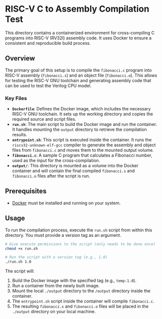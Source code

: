 # RISC-V C to Assembly Compilation Test

This directory contains a containerized environment for cross-compiling C programs into RISC-V (RV32I) assembly code. It uses Docker to ensure a consistent and reproducible build process.

## Overview

The primary goal of this setup is to compile the `fibonacci.c` program into RISC-V assembly (`fibonacci.s`) and an object file (`fibonacci.o`). This allows for testing the RISC-V GNU toolchain and generating assembly code that can be used to test the Verilog CPU model.

### Key Files

-   **`Dockerfile`**: Defines the Docker image, which includes the necessary RISC-V GNU toolchain. It sets up the working directory and copies the required source and script files.
-   **`run.sh`**: The main script to build the Docker image and run the container. It handles mounting the `output` directory to retrieve the compilation results.
-   **`entrypoint.sh`**: This script is executed inside the container. It runs the `riscv32-unknown-elf-gcc` compiler to generate the assembly and object files from `fibonacci.c` and moves them to the mounted output volume.
-   **`fibonacci.c`**: A sample C program that calculates a Fibonacci number, used as the input for the cross-compilation.
-   **`output/`**: This directory is mounted as a volume into the Docker container and will contain the final compiled `fibonacci.s` and `fibonacci.o` files after the script is run.

## Prerequisites

-   [Docker](https://www.docker.com/get-started) must be installed and running on your system.

## Usage

To run the compilation process, execute the `run.sh` script from within this directory. You must provide a version tag as an argument.

```bash
# Give execute permissions to the script (only needs to be done once)
chmod +x run.sh

# Run the script with a version tag (e.g., 1.0)
./run.sh 1.0
```

The script will:
1.  Build the Docker image with the specified tag (e.g., `temp:1.0`).
2.  Run a container from the newly built image.
3.  Mount the local `./output` directory to the `/output` directory inside the container.
4.  The `entrypoint.sh` script inside the container will compile `fibonacci.c`.
5.  The resulting `fibonacci.s` and `fibonacci.o` files will be placed in the `./output` directory on your local machine.

